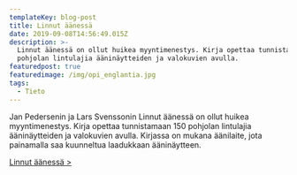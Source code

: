 ```yaml
---
templateKey: blog-post
title: Linnut äänessä
date: 2019-09-08T14:56:49.015Z
description: >-
  Linnut äänessä on ollut huikea myyntimenestys. Kirja opettaa tunnistamaan 150
  pohjolan lintulajia ääninäytteiden ja valokuvien avulla. 
featuredpost: true
featuredimage: /img/opi_englantia.jpg
tags:
  - Tieto
---
```

Jan Pedersenin ja Lars Svenssonin Linnut äänessä on ollut huikea myyntimenestys. Kirja opettaa tunnistamaan 150 pohjolan lintulajia ääninäytteiden ja valokuvien avulla. Kirjassa on mukana äänilaite, jota painamalla saa kuunneltua laadukkaan ääninäytteen.

[Linnut äänessä >](http://clk.tradedoubler.com/click?p(345)a(1824918)g(16952822)url(http://cdon.fi/kirjat/pedersen%2c_jan/linnut_%C3%A4%C3%A4ness%C3%A4-8299780))

